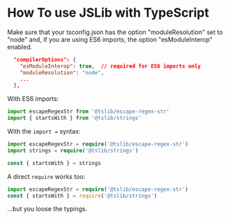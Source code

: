 # How To use JSLib with TypeScript

Make sure that your tsconfig.json has the option "moduleResolution" set to "node" and, if you are using ES6 imports, the option "esModuleInterop" enabled.

```json
  "compilerOptions": {
    "esModuleInterop": true,  // required for ES6 imports only
    "moduleResolution": "node",
    ...
  },
```

With ES6 imports:

```ts
import escapeRegexStr from '@tslib/escape-regex-str'
import { startsWith } from '@tslib/strings'
```

With the `import =` syntax:

```ts
import escapeRegexStr = require('@tslib/escape-regex-str')
import strings = require('@tslib/strings')

const { startsWith } = strings
```

A direct `require` works too:

```ts
import escapeRegexStr = require('@tslib/escape-regex-str')
const { startsWith } = require('@tslib/strings')
```

...but you loose the typings.
